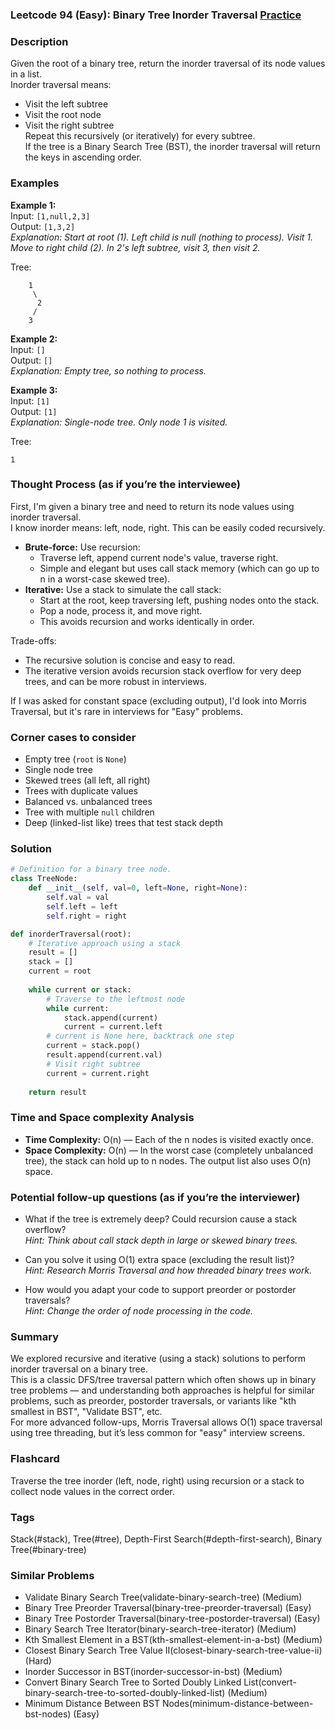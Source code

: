 ### Leetcode 94 (Easy): Binary Tree Inorder Traversal [Practice](https://leetcode.com/problems/binary-tree-inorder-traversal)

### Description  
Given the root of a binary tree, return the inorder traversal of its node values in a list.  
Inorder traversal means:  
- Visit the left subtree  
- Visit the root node  
- Visit the right subtree  
Repeat this recursively (or iteratively) for every subtree.  
If the tree is a Binary Search Tree (BST), the inorder traversal will return the keys in ascending order.  

### Examples  

**Example 1:**  
Input: `[1,null,2,3]`  
Output: `[1,3,2]`  
*Explanation: Start at root (1). Left child is null (nothing to process). Visit 1. Move to right child (2). In 2's left subtree, visit 3, then visit 2.*

Tree:
```
    1
     \
      2
     /
    3
```

**Example 2:**  
Input: `[]`  
Output: `[]`  
*Explanation: Empty tree, so nothing to process.*

**Example 3:**  
Input: `[1]`  
Output: `[1]`  
*Explanation: Single-node tree. Only node 1 is visited.*

Tree:
```
1
```

### Thought Process (as if you’re the interviewee)  

First, I'm given a binary tree and need to return its node values using inorder traversal.  
I know inorder means: left, node, right. This can be easily coded recursively.  
- **Brute-force:** Use recursion:
  - Traverse left, append current node's value, traverse right.
  - Simple and elegant but uses call stack memory (which can go up to n in a worst-case skewed tree).
- **Iterative:** Use a stack to simulate the call stack:
  - Start at the root, keep traversing left, pushing nodes onto the stack.
  - Pop a node, process it, and move right.
  - This avoids recursion and works identically in order.

Trade-offs:
- The recursive solution is concise and easy to read.  
- The iterative version avoids recursion stack overflow for very deep trees, and can be more robust in interviews.

If I was asked for constant space (excluding output), I'd look into Morris Traversal, but it's rare in interviews for "Easy" problems.

### Corner cases to consider  
- Empty tree (`root` is `None`)  
- Single node tree  
- Skewed trees (all left, all right)  
- Trees with duplicate values  
- Balanced vs. unbalanced trees  
- Tree with multiple `null` children  
- Deep (linked-list like) trees that test stack depth

### Solution

```python
# Definition for a binary tree node.
class TreeNode:
    def __init__(self, val=0, left=None, right=None):
        self.val = val
        self.left = left
        self.right = right

def inorderTraversal(root):
    # Iterative approach using a stack
    result = []
    stack = []
    current = root
    
    while current or stack:
        # Traverse to the leftmost node
        while current:
            stack.append(current)
            current = current.left
        # current is None here, backtrack one step
        current = stack.pop()
        result.append(current.val)
        # Visit right subtree
        current = current.right
    
    return result
```

### Time and Space complexity Analysis  

- **Time Complexity:** O(n) — Each of the n nodes is visited exactly once.
- **Space Complexity:** O(n) — In the worst case (completely unbalanced tree), the stack can hold up to n nodes. The output list also uses O(n) space.

### Potential follow-up questions (as if you’re the interviewer)  

- What if the tree is extremely deep? Could recursion cause a stack overflow?  
  *Hint: Think about call stack depth in large or skewed binary trees.*

- Can you solve it using O(1) extra space (excluding the result list)?  
  *Hint: Research Morris Traversal and how threaded binary trees work.*

- How would you adapt your code to support preorder or postorder traversals?  
  *Hint: Change the order of node processing in the code.*

### Summary
We explored recursive and iterative (using a stack) solutions to perform inorder traversal on a binary tree.  
This is a classic DFS/tree traversal pattern which often shows up in binary tree problems — and understanding both approaches is helpful for similar problems, such as preorder, postorder traversals, or variants like "kth smallest in BST", "Validate BST", etc.  
For more advanced follow-ups, Morris Traversal allows O(1) space traversal using tree threading, but it’s less common for "easy" interview screens.


### Flashcard
Traverse the tree inorder (left, node, right) using recursion or a stack to collect node values in the correct order.

### Tags
Stack(#stack), Tree(#tree), Depth-First Search(#depth-first-search), Binary Tree(#binary-tree)

### Similar Problems
- Validate Binary Search Tree(validate-binary-search-tree) (Medium)
- Binary Tree Preorder Traversal(binary-tree-preorder-traversal) (Easy)
- Binary Tree Postorder Traversal(binary-tree-postorder-traversal) (Easy)
- Binary Search Tree Iterator(binary-search-tree-iterator) (Medium)
- Kth Smallest Element in a BST(kth-smallest-element-in-a-bst) (Medium)
- Closest Binary Search Tree Value II(closest-binary-search-tree-value-ii) (Hard)
- Inorder Successor in BST(inorder-successor-in-bst) (Medium)
- Convert Binary Search Tree to Sorted Doubly Linked List(convert-binary-search-tree-to-sorted-doubly-linked-list) (Medium)
- Minimum Distance Between BST Nodes(minimum-distance-between-bst-nodes) (Easy)